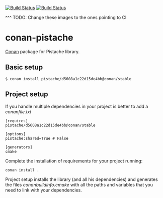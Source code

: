 [![Build Status](https://travis-ci.org/lasote/conan-zlib.svg)](https://travis-ci.org/lasote/conan-zlib)
[![Build Status](https://ci.appveyor.com/api/projects/status/github/lasote/conan-zlib)](https://ci.appveyor.com/project/lasote/conan-zlib)


^^^ TODO: Change these images to the ones pointing to CI

# conan-pistache


[Conan](https://bintray.com/conan-community/conan/pistache%3Aconan) package for Pistache library.


## Basic setup

    $ conan install pistache/d5608a1c22d15de4bb@conan/stable
    
## Project setup

If you handle multiple dependencies in your project is better to add a *conanfile.txt*
    
    [requires]
    pistache/d5608a1c22d15de4bb@conan/stable

    [options]
    pistache:shared=True # False
    
    [generators]
    cmake

Complete the installation of requirements for your project running:

    conan install . 

Project setup installs the library (and all his dependencies) and generates the files *conanbuildinfo.cmake* with all the 
paths and variables that you need to link with your dependencies.
